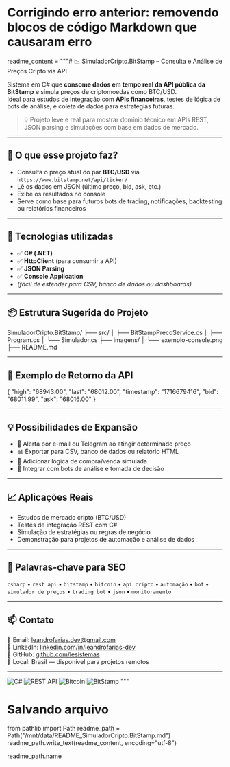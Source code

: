 # Corrigindo erro anterior: removendo blocos de código Markdown que causaram erro
readme_content = """# 📉 SimuladorCripto.BitStamp – Consulta e Análise de Preços Cripto via API

Sistema em C# que **consome dados em tempo real da API pública da BitStamp** e simula preços de criptomoedas como BTC/USD.  
Ideal para estudos de integração com **APIs financeiras**, testes de lógica de bots de análise, e coleta de dados para estratégias futuras.

> 💡 Projeto leve e real para mostrar domínio técnico em APIs REST, JSON parsing e simulações com base em dados de mercado.

<!-- 🔷 IMAGEM DE CAPA (opcional)
Ex: um print do console rodando ou um mockup com o logo da BitStamp
Substituir abaixo:
![Banner ou preview](imagens/banner-simulador.png)
-->

---

## 🧠 O que esse projeto faz?

- Consulta o preço atual do par **BTC/USD** via `https://www.bitstamp.net/api/ticker/`
- Lê os dados em JSON (último preço, bid, ask, etc.)
- Exibe os resultados no console
- Serve como base para futuros bots de trading, notificações, backtesting ou relatórios financeiros

<!-- 🔷 FLUXOGRAMA DO FUNCIONAMENTO (opcional)
Exemplo de diagrama de blocos:
[Input API] ➜ [Service HTTP] ➜ [Parse JSON] ➜ [Exibe Resultado]
Adicionar imagem:
![Fluxograma](imagens/fluxo-bitstamp.png)
-->

---

## 🚀 Tecnologias utilizadas

- ✅ **C# (.NET)**
- ✅ **HttpClient** (para consumir a API)
- ✅ **JSON Parsing**
- ✅ **Console Application**
- *(fácil de estender para CSV, banco de dados ou dashboards)*

---

## 📦 Estrutura Sugerida do Projeto

SimuladorCripto.BitStamp/
├── src/
│   ├── BitStampPrecoService.cs
│   ├── Program.cs
│   └── Simulador.cs
├── imagens/
│   └── exemplo-console.png
├── README.md

---

## 📸 Exemplo de Retorno da API

{
  "high": "68943.00",
  "last": "68012.00",
  "timestamp": "1716679416",
  "bid": "68011.99",
  "ask": "68016.00"
}

<!-- 🔷 PRINT DO CONSOLE (opcional)
Exibir o resultado real no console C# após consumir a API.
Substituir abaixo:
![Exemplo Console](imagens/exemplo-console.png)
-->

---

## 💡 Possibilidades de Expansão

- 🔔 Alerta por e-mail ou Telegram ao atingir determinado preço
- 📊 Exportar para CSV, banco de dados ou relatório HTML
- 🧠 Adicionar lógica de compra/venda simulada
- 🤖 Integrar com bots de análise e tomada de decisão

---

## 📈 Aplicações Reais

- Estudos de mercado cripto (BTC/USD)
- Testes de integração REST com C#
- Simulação de estratégias ou regras de negócio
- Demonstração para projetos de automação e análise de dados

---

## 🧩 Palavras-chave para SEO

`csharp` • `rest api` • `bitstamp` • `bitcoin` • `api cripto` • `automação` • `bot` • `simulador de preços` • `trading bot` • `json` • `monitoramento`

---

## 📫 Contato

📧 Email: leandrofarias.dev@gmail.com  
💼 LinkedIn: [linkedin.com/in/leandrofarias-dev](https://linkedin.com/in/leandrofarias-dev)  
🔗 GitHub: [github.com/lesistemas](https://github.com/lesistemas)  
📍 Local: Brasil — disponível para projetos remotos

---

<!-- 🧩 RODAPÉ COM BADGES -->
![C#](https://img.shields.io/badge/-C%23-239120?style=flat&logo=csharp&logoColor=white)
![REST API](https://img.shields.io/badge/-REST%20API-black?style=flat&logo=api)
![Bitcoin](https://img.shields.io/badge/-Bitcoin-F7931A?style=flat&logo=bitcoin&logoColor=white)
![BitStamp](https://img.shields.io/badge/-BitStamp-006400?style=flat&logo=data:image/svg+xml;base64,<fake>)
"""

# Salvando arquivo
from pathlib import Path
readme_path = Path("/mnt/data/README_SimuladorCripto.BitStamp.md")
readme_path.write_text(readme_content, encoding="utf-8")

readme_path.name
